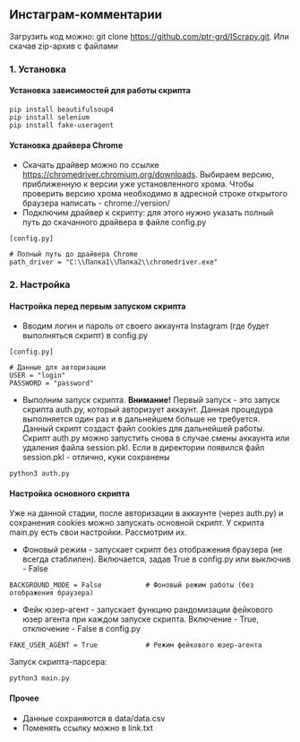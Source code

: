 ## Инстаграм-комментарии

Загрузить код можно: git clone https://github.com/ptr-grd/IScrapy.git.
Или скачав zip-архив с файлами

### 1. Установка
#### Установка зависимостей для работы скрипта ####
```
pip install beautifulsoup4
pip install selenium
pip install fake-useragent
```
#### Установка драйвера Chrome ####
+ Скачать драйвер можно по ссылке https://chromedriver.chromium.org/downloads.
Выбираем версию, приближенную к версии уже установленного хрома. 
Чтобы проверить версию хрома необходимо в адресной строке открытого браузера написать - chrome://version/
+ Подключим драйвер к скрипту: для этого нужно указать полный путь до скачанного драйвера в файле config.py
```
[config.py]

# Полный путь до драйвера Chrome
path_driver = "C:\\Папка1\\Папка2\\chromedriver.exe"
```
### 2. Настройка
#### Настройка перед первым запуском скрипта
+ Вводим логин и пароль от своего аккаунта Instagram (где будет выполняться скрипт) в config.py
```
[config.py]

# Данные для авторизации
USER = "login"
PASSWORD = "password"
```
+ Выполним запуск скрипта. **Внимание!** Первый запуск - это запуск скрипта auth.py, который авторизует аккаунт. Данная процедура выполняется один раз и в дальнейшем больше не требуется.
Данный скрипт создаст файл cookies для дальнейшей работы. Скрипт auth.py можно запустить снова в случае смены аккаунта или удаления файла session.pkl.
Если в директории появился файл session.pkl - отлично, куки сохранены
```
python3 auth.py
```

#### Настройка основного скрипта
Уже на данной стадии, после авторизации в аккаунте (через auth.py) и сохранения cookies можно запускать основной скрипт. У скрипта main.py есть свои настройки. Рассмотрим их.
  + Фоновый режим - запускает скрипт без отображения браузера (не всегда стаблилен). Включается, задав True в config.py или выключив - False
  ```
  BACKGROUND_MODE = False			# Фоновый режим работы (без отображения браузера)
  ```
  + Фейк юзер-агент - запускает функцию рандомизации фейкового юзер агента при каждом запуске скрипта. Включение - True, отключение - False в config.py
  ```
  FAKE_USER_AGENT = True			# Режим фейкового юзер-агента
  ```
Запуск скрипта-парсера:
```
python3 main.py
```

#### Прочее ####
+ Данные сохраняются в data/data.csv
+ Поменять ссылку можно в link.txt

